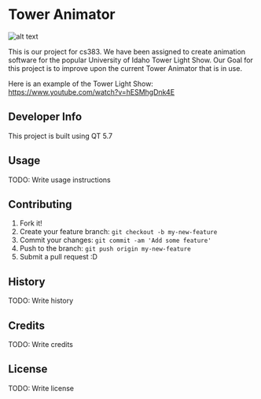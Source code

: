 # Tower Animator
![alt text](https://i.ytimg.com/vi/hESMhgDnk4E/maxresdefault.jpg "Logo Title Text 1")

This is our project for cs383. We have been assigned to create animation software for the popular University of Idaho Tower Light Show. Our Goal for this project is to improve upon the current Tower Animator that is in use.

Here is an example of the Tower Light Show:
https://www.youtube.com/watch?v=hESMhgDnk4E

## Developer Info ##
This project is built using QT 5.7

## Usage

TODO: Write usage instructions

## Contributing

1. Fork it!
2. Create your feature branch: `git checkout -b my-new-feature`
3. Commit your changes: `git commit -am 'Add some feature'`
4. Push to the branch: `git push origin my-new-feature`
5. Submit a pull request :D

## History

TODO: Write history

## Credits

TODO: Write credits

## License

TODO: Write license

